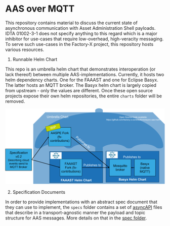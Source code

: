 # AAS over MQTT

This repository contains material to discuss the current state of asynchronous communication with Asset Administration
Shell payloads. IDTA 01002-3-1 does not specify anything to this regard which is a major inhibitor for use-cases that
require low-overhead, high-veracity messaging. To serve such use-cases in the Factory-X project, this repository hosts
various resources.

1. Runnable Helm Chart

This repo is an umbrella helm chart that demonstrates interoperation (or lack thereof) between multiple 
AAS-implementations. Currently, it hosts two helm dependency charts. One for the FAAAST and one for Eclipse Basyx. The 
latter hosts an MQTT broker. The Basyx helm chart is largely copied from upstream - only the values are different. Once 
these open source projects expose their own helm repositories, the entire `charts` folder will be removed.

![aas-async-umbrella.png](specs/artifacts/aas-async-umbrella.png)

2. Specification Documents

In order to provide implementations with an abstract spec document that they can use to implement, the `specs`
folder contains a set of [asyncAPI](https://www.asyncapi.com/) files that describe in a transport-agnostic manner the
payload and topic structure for AAS messages. More details on that in the [spec folder](specs).
